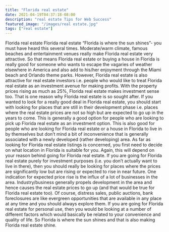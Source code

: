 ```yaml
---
title: "Florida real estate"
date: 2021-04-19T04:37:18-08:00
description: "real estate Tips for Web Success"
featured_image: "/images/real estate.jpg"
tags: ["real estate"]
---
```


Florida real estate 
Florida real estate 
“Florida is where the sun shines”- you must have heard this several times. Moderate/warm climate, famous beaches and entertainment venues really make Florida real estate very attractive. So that means Florida real estate or buying a house in Florida is really good for someone who wants to escape the vagaries of weather elsewhere in America and also add to his/her enjoyment through the Miami beach and Orlando theme parks. 
However, Florida real estate is also attractive for real estate investors i.e. people who would like to treat Florida real estate as an investment avenue for making profits. With the property prices rising as much as 25%, Florida real estate makes investment sense too. That is one reason why Florida real estate is so sought after. If you wanted to look for a really good deal in Florida real estate, you should start with looking for places that are still in their development phase i.e. places where the real estate prices are not so high but are expected to go up in the years to come. This is generally a good option for people who are looking to pick up Florida real estate as an investment option. This is also good for people who are looking for Florida real estate or a house in Florida to live in by themselves but don’t mind a bit of inconvenience that is generally associated with a newly developed (rather developing) area. As far as looking for Florida real estate listings is concerned, you first need to decide on what location in Florida is suitable for you. Again, this will depend on your reason behind going for Florida real estate. If you are going for Florida real estate purely for investment purposes (i.e. you don’t actually want to live in there), then you should really be looking for places where the prices are significantly low but are rising or expected to rise in near future. One indication for expected price rise is the influx of a lot of businesses in the area. Industry/business generally propels development in the area and hence causes the real estate prices to go up (and that would be true for Florida real estate too). Of course, distress sales, public auctions, bank foreclosures are like evergreen opportunities that are available in any place at any time and you should always explore them. If you are going for Florida real estate for personal use, then you would be looking at a number of different factors which would basically be related to your convenience and quality of life. 
So Florida is where the sun shines and that is also making Florida real estate shine.

